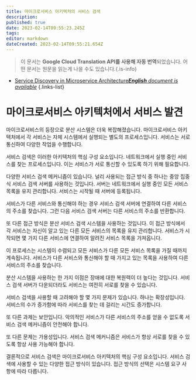 ```yaml
---
title: 마이크로서비스 아키텍처의 서비스 검색
description: 
published: true
date: 2023-02-14T09:55:23.245Z
tags: 
editor: markdown
dateCreated: 2023-02-14T09:55:21.654Z
---
```


> 이 문서는 **Google Cloud Translation API를 사용해 자동 번역**되었습니다.
어떤 문서는 원문을 읽는게 나을 수도 있습니다.{.is-info}



- [Service Discovery in Microservice Architecture***English** document is available*](/en/Knowledge-base/Backend/service-discovery-in-microservice-architecture)
{.links-list}


# 마이크로서비스 아키텍처에서 서비스 발견

마이크로서비스의 등장으로 분산 시스템은 더욱 복잡해졌습니다. 마이크로서비스 아키텍처에서 각 서비스는 자체 시스템에서 실행되는 별도의 프로세스입니다. 서비스는 서로 통신하여 다양한 작업을 수행합니다.

서비스 검색은 이러한 아키텍처의 핵심 구성 요소입니다. 네트워크에서 실행 중인 서비스를 찾는 프로세스입니다. 이는 서비스가 서로 통신할 수 있도록 하기 위해 필요합니다.

다양한 서비스 검색 메커니즘이 있습니다. 널리 사용되는 접근 방식 중 하나는 중앙 집중식 서비스 검색 서버를 사용하는 것입니다. 서버는 네트워크에서 실행 중인 모든 서비스 목록을 유지 관리합니다. 서비스는 시작될 때 서버에 등록됩니다.

서비스가 다른 서비스와 통신해야 하는 경우 서비스 검색 서버에 연결하여 다른 서비스의 주소를 찾습니다. 그런 다음 서비스 검색 서버는 다른 서비스의 주소를 반환합니다.

또 다른 접근 방식은 분산 서비스 검색 시스템을 사용하는 것입니다. 이 접근 방식에서 각 서비스는 자신이 알고 있는 다른 모든 서비스의 목록을 유지 관리합니다. 서비스가 시작되면 몇 가지 다른 서비스에 연결하여 알려진 서비스 목록을 가져옵니다.

이 프로세스는 시스템이 수렴되고 모든 서비스가 다른 모든 서비스 목록을 가질 때까지 계속됩니다. 서비스가 다른 서비스와 통신해야 할 때 가지고 있는 목록을 사용하여 다른 서비스의 주소를 찾습니다.

분산 시스템을 사용하는 한 가지 이점은 장애에 대한 복원력이 더 높다는 것입니다. 서비스 검색 서버가 다운되더라도 서비스는 여전히 서로를 찾을 수 있습니다.

서비스 검색을 사용할 때 고려해야 할 몇 가지 문제가 있습니다. 하나는 확장성입니다. 서비스의 수가 증가함에 따라 서비스를 찾는 데 걸리는 시간도 증가합니다.

또 다른 과제는 보안입니다. 악의적인 서비스가 다른 서비스의 주소를 얻을 수 없도록 서비스 검색 메커니즘이 안전해야 합니다.

또 다른 문제는 가용성입니다. 서비스 검색 메커니즘은 서비스가 항상 서로를 찾을 수 있도록 항상 사용 가능해야 합니다.

결론적으로 서비스 검색은 마이크로서비스 아키텍처의 핵심 구성 요소입니다. 서비스 검색에 사용할 수 있는 다양한 접근 방식이 있습니다. 접근 방식의 선택은 시스템 요구 사항에 따라 다릅니다.